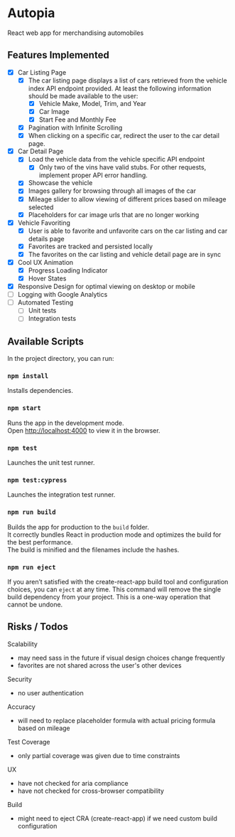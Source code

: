 # Autopia

React web app for merchandising automobiles

## Features Implemented

- [x] Car Listing Page
  - [x] The car listing page displays a list of cars retrieved from the vehicle index API endpoint provided. At least the following information should be made available to the user:
    - [x] Vehicle Make, Model, Trim, and Year
    - [x] Car Image
    - [x] Start Fee and Monthly Fee
  - [x] Pagination with Infinite Scrolling
  - [x] When clicking on a specific car, redirect the user to the car detail page.
- [x] Car Detail Page
  - [x] Load the vehicle data from the vehicle specific API endpoint
    - [x] Only two of the vins have valid stubs. For other requests, implement proper API error handling.
  - [x] Showcase the vehicle
  - [x] Images gallery for browsing through all images of the car
  - [x] Mileage slider to allow viewing of different prices based on mileage selected
  - [x] Placeholders for car image urls that are no longer working
- [x] Vehicle Favoriting
  - [x] User is able to favorite and unfavorite cars on the car listing and car details page
  - [x] Favorites are tracked and persisted locally
  - [x] The favorites on the car listing and vehicle detail page are in sync
- [x] Cool UX Animation
  - [x] Progress Loading Indicator
  - [x] Hover States
- [x] Responsive Design for optimal viewing on desktop or mobile
- [ ] Logging with Google Analytics
- [ ] Automated Testing
  - [ ] Unit tests
  - [ ] Integration tests

## Available Scripts

In the project directory, you can run:

### `npm install`

Installs dependencies.

### `npm start`

Runs the app in the development mode.<br>
Open [http://localhost:4000](http://localhost:4000) to view it in the browser.

### `npm test`

Launches the unit test runner.

### `npm test:cypress`

Launches the integration test runner.

### `npm run build`

Builds the app for production to the `build` folder.<br>
It correctly bundles React in production mode and optimizes the build for the best performance.<br>
The build is minified and the filenames include the hashes.<br>

### `npm run eject`

If you aren’t satisfied with the create-react-app build tool and configuration choices, you can `eject` at any time. This command will remove the single build dependency from your project. This is a one-way operation that cannot be undone.

## Risks / Todos

Scalability
  - may need sass in the future if visual design choices change frequently
  - favorites are not shared across the user's other devices

Security
  - no user authentication

Accuracy
  - will need to replace placeholder formula with actual pricing formula based on mileage

Test Coverage
  - only partial coverage was given due to time constraints

UX
  - have not checked for aria compliance
  - have not checked for cross-browser compatibility

Build
  - might need to eject CRA (create-react-app) if we need custom build configuration
